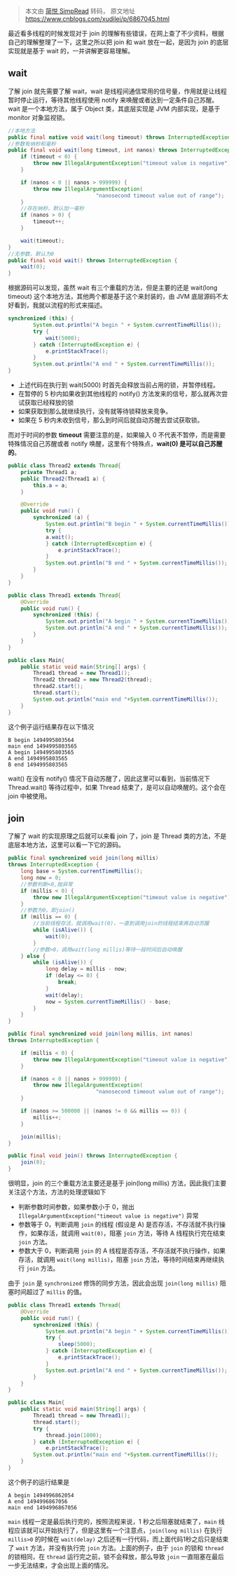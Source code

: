 > 本文由 [简悦 SimpRead](http://ksria.com/simpread/) 转码， 原文地址 https://www.cnblogs.com/xudilei/p/6867045.html

最近看多线程的时候发现对于 join 的理解有些错误，在网上查了不少资料，根据自己的理解整理了一下，这里之所以把 join 和 wait 放在一起，是因为 join 的底层实现就是基于 wait 的，一并讲解更容易理解。

## wait

了解 join 就先需要了解 wait，wait 是线程间通信常用的信号量，作用就是让线程暂时停止运行，等待其他线程使用 notify 来唤醒或者达到一定条件自己苏醒。
wait 是一个本地方法，属于 Object 类，其底层实现是 JVM 内部实现，是基于 monitor 对象监视锁。

```java
//本地方法
public final native void wait(long timeout) throws InterruptedException;
//参数有纳秒和毫秒
public final void wait(long timeout, int nanos) throws InterruptedException {
    if (timeout < 0) {
        throw new IllegalArgumentException("timeout value is negative");
    }

    if (nanos < 0 || nanos > 999999) {
        throw new IllegalArgumentException(
                            "nanosecond timeout value out of range");
    }
    //存在纳秒，默认加一毫秒
    if (nanos > 0) {
        timeout++;
    }

    wait(timeout);
}
//无参数，默认为0
public final void wait() throws InterruptedException {
    wait(0);
}
```

根据源码可以发现，虽然 wait 有三个重载的方法，但是主要的还是 wait(long timeout) 这个本地方法，其他两个都是基于这个来封装的，由 JVM 底层源码不太好看到，我就以流程的形式来描述。

```java
synchronized (this) {
        System.out.println("A begin " + System.currentTimeMillis());
        try {
            wait(5000);
        } catch (InterruptedException e) {
            e.printStackTrace();
        }
        System.out.println("A end " + System.currentTimeMillis());
}
```

- 上述代码在执行到 wait(5000) 时首先会释放当前占用的锁，并暂停线程。
- 在暂停的 5 秒内如果收到其他线程的 notify() 方法发来的信号，那么就再次尝试获取已经释放的锁
- 如果获取到那么就继续执行，没有就等待锁释放来竞争。
- 如果在 5 秒内未收到信号，那么到时间后就自动苏醒去尝试获取锁。

而对于时间的参数 **timeout** 需要注意的是，如果输入 0 不代表不暂停，而是需要特殊情况自己苏醒或者 notify 唤醒，这里有个特殊点，**wait(0) 是可以自己苏醒的**。

```java
public class Thread2 extends Thread{
    private Thread1 a;
    public Thread2(Thread1 a) {
        this.a = a;
    }

    @Override
    public void run() {
        synchronized (a) {
            System.out.println("B begin " + System.currentTimeMillis());
            try {
            a.wait();
            } catch (InterruptedException e) {
                e.printStackTrace();
            }
            System.out.println("B end " + System.currentTimeMillis());
        }
    }
}

public class Thread1 extends Thread{
    @Override
    public void run() {
        synchronized (this) {
            System.out.println("A begin " + System.currentTimeMillis());
            System.out.println("A end " + System.currentTimeMillis());
        }
    }
}

public class Main{
    public static void main(String[] args) {
        Thread1 thread = new Thread1();
        Thread2 thread2 = new Thread2(thread);
        thread2.start();
        thread.start();
        System.out.println("main end "+System.currentTimeMillis());
    }
}
```

这个例子运行结果存在以下情况

```
B begin 1494995803564
main end 1494995803565
A begin 1494995803565
A end 1494995803565
B end 1494995803565
```

wait() 在没有 notify() 情况下自动苏醒了，因此这里可以看到，当前情况下 Thread.wait() 等待过程中，如果 Thread 结束了，是可以自动唤醒的。这个会在 join 中被使用。

## join

了解了 wait 的实现原理之后就可以来看 join 了，join 是 Thread 类的方法，不是底层本地方法，这里可以看一下它的源码。

```java
public final synchronized void join(long millis)
throws InterruptedException {
    long base = System.currentTimeMillis();
    long now = 0;
    //参数判断<0,抛异常
    if (millis < 0) {
        throw new IllegalArgumentException("timeout value is negative");
    }
    //参数为0，即join()
    if (millis == 0) {
        //当前线程存活，就调用wait(0)，一直到调用join的线程结束再自动苏醒
        while (isAlive()) {
            wait(0);
        }
        //参数>0，调用wait(long millis)等待一段时间后自动唤醒
    } else {
        while (isAlive()) {
            long delay = millis - now;
            if (delay <= 0) {
                break;
            }
            wait(delay);
            now = System.currentTimeMillis() - base;
        }
    }
}

public final synchronized void join(long millis, int nanos)
throws InterruptedException {

    if (millis < 0) {
        throw new IllegalArgumentException("timeout value is negative");
    }

    if (nanos < 0 || nanos > 999999) {
        throw new IllegalArgumentException(
                            "nanosecond timeout value out of range");
    }

    if (nanos >= 500000 || (nanos != 0 && millis == 0)) {
        millis++;
    }

    join(millis);
}

public final void join() throws InterruptedException {
    join(0);
}
```

很明显，join 的三个重载方法主要还是基于 join(long millis) 方法，因此我们主要关注这个方法，方法的处理逻辑如下

- 判断参数时间参数，如果参数小于 0，抛出 `IllegalArgumentException("timeout value is negative")` 异常
- 参数等于 0，判断调用 `join` 的线程 (假设是 A) 是否存活，不存活就不执行操作，如果存活，就调用 `wait(0)`，阻塞 `join` 方法，等待 A 线程执行完在结束 `join` 方法。
- 参数大于 0，判断调用 `join` 的 A 线程是否存活，不存活就不执行操作，如果存活，就调用 `wait(long millis)`，阻塞 `join` 方法，等待时间结束再继续执行 `join` 方法。

由于 `join` 是 `synchronized` 修饰的同步方法，因此会出现 `join(long millis)` 阻塞时间超过了 `millis` 的值。

```java
public class Thread1 extends Thread{
    @Override
    public void run() {
        synchronized (this) {
            System.out.println("A begin " + System.currentTimeMillis());
            try {
                sleep(5000);
            } catch (InterruptedException e) {
                e.printStackTrace();
            }
            System.out.println("A end " + System.currentTimeMillis());
        }
    }
}

public class Main{
    public static void main(String[] args) {
        Thread1 thread = new Thread1();
        thread.start();
        try {
            thread.join(1000);
        } catch (InterruptedException e) {
            e.printStackTrace();
        System.out.println("main end "+System.currentTimeMillis());
    }
}
```

这个例子的运行结果是

```
A begin 1494996862054
A end 1494996867056
main end 1494996867056
```

`main` 线程一定是最后执行完的，按照流程来说，1 秒之后阻塞就结束了，`main` 线程应该就可以开始执行了，但是这里有一个注意点，`join(long millis)` 在执行 `millis>0` 的时候在 `wait(delay)` 之后还有一行代码，而上面代码1秒之后只是结束了 `wait` 方法，并没有执行完 `join` 方法。上面的例子，由于 `join` 的锁和 `thread` 的锁相同，在 `thread` 运行完之前，锁不会释放，那么导致 `join` 一直阻塞在最后一步无法结束，才会出现上面的情况。
